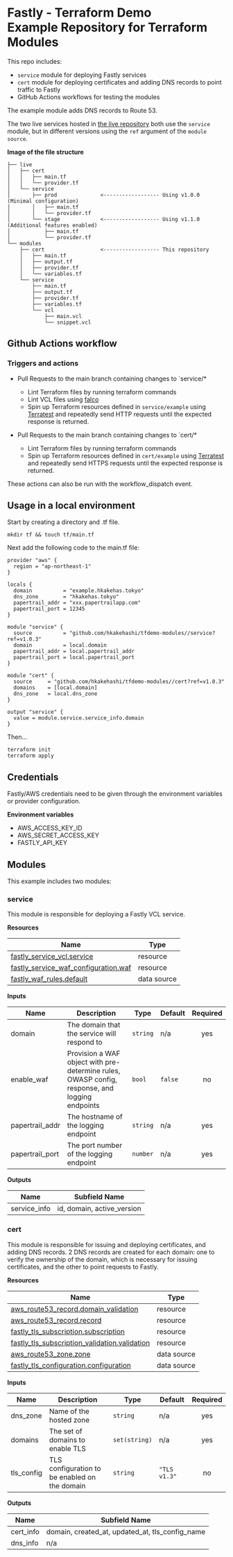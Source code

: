 # Fastly - Terraform Demo<br>Example Repository for Terraform Modules

This repo includes:

- `service` module for deploying Fastly services
- `cert` module for deploying certificates and adding DNS records to point traffic to Fastly
- GitHub Actions workflows for testing the modules

The example module adds DNS records to Route 53.

The two live services hosted in [the live repository](https://github.com/hkakehashi/tfdemo-live) both use the `service` module, but in different versions using the `ref` argument of the `module source`.

**Image of the file structure**

```
├── live
│   ├── cert
│   │   ├── main.tf
│   │   └── provider.tf
│   └── service
│       ├── prod              <------------------ Using v1.0.0 (Minimal configuration)
│       │   ├── main.tf
│       │   └── provider.tf
│       └── stage             <------------------ Using v1.1.0 (Additional features enabled)
│           ├── main.tf
│           └── provider.tf
└── modules
    ├── cert                  <------------------ This repository
    │   ├── main.tf
    │   ├── output.tf
    │   ├── provider.tf
    │   └── variables.tf
    └── service
        ├── main.tf
        ├── output.tf
        ├── provider.tf
        ├── variables.tf
        └── vcl
            ├── main.vcl
            └── snippet.vcl
```

## Github Actions workflow

### Triggers and actions

- Pull Requests to the main branch containing changes to `service/*

  - Lint Terraform files by running terraform commands
  - Lint VCL files using [falco](https://github.com/ysugimoto/falco)
  - Spin up Terraform resources defined in `service/example` using [Terratest](https://github.com/gruntwork-io/terratest) and repeatedly send HTTP requests until the expected response is returned.

- Pull Requests to the main branch containing changes to `cert/*

  - Lint Terraform files by running terraform commands
  - Spin up Terraform resources defined in `cert/example` using [Terratest](https://github.com/gruntwork-io/terratest) and repeatedly send HTTPS requests until the expected response is returned.

These actions can also be run with the workflow_dispatch event.

## Usage in a local environment

Start by creating a directory and .tf file.

```
mkdir tf && touch tf/main.tf
```

Next add the following code to the main.tf file:

```hcl
provider "aws" {
  region = "ap-northeast-1"
}

locals {
  domain          = "example.hkakehas.tokyo"
  dns_zone        = "hkakehas.tokyo"
  papertrail_addr = "xxx.papertrailapp.com"
  papertrail_port = 12345
}

module "service" {
  source          = "github.com/hkakehashi/tfdemo-modules//service?ref=v1.0.3"
  domain          = local.domain
  papertrail_addr = local.papertrail_addr
  papertrail_port = local.papertrail_port
}

module "cert" {
  source     = "github.com/hkakehashi/tfdemo-modules//cert?ref=v1.0.3"
  domains    = [local.domain]
  dns_zone   = local.dns_zone
}

output "service" {
  value = module.service.service_info.domain
}
```

Then...

```
terraform init
terraform apply
```

## Credentials

Fastly/AWS credentials need to be given through the environment variables or provider configuration.

**Environment variables**

- AWS_ACCESS_KEY_ID
- AWS_SECRET_ACCESS_KEY
- FASTLY_API_KEY

## Modules

This example includes two modules:

### service

This module is responsible for deploying a Fastly VCL service.

**Resources**

| Name                                                                                                                                          | Type        |
| --------------------------------------------------------------------------------------------------------------------------------------------- | ----------- |
| [fastly_service_vcl.service](https://registry.terraform.io/providers/fastly/fastly/latest/docs/resources/service_vcl)                         | resource    |
| [fastly_service_waf_configuration.waf](https://registry.terraform.io/providers/fastly/fastly/latest/docs/resources/service_waf_configuration) | resource    |
| [fastly_waf_rules.default](https://registry.terraform.io/providers/fastly/fastly/latest/docs/data-sources/waf_rules)                          | data source |

**Inputs**

| Name            | Description                                                                                    | Type     | Default | Required |
| --------------- | ---------------------------------------------------------------------------------------------- | -------- | ------- | :------: |
| domain          | The domain that the service will respond to                                                    | `string` | n/a     |   yes    |
| enable_waf      | Provision a WAF object with pre-determine rules, OWASP config, response, and logging endpoints | `bool`   | `false` |    no    |
| papertrail_addr | The hostname of the logging endpoint                                                           | `string` | n/a     |   yes    |
| papertrail_port | The port number of the logging endpoint                                                        | `number` | n/a     |   yes    |

**Outputs**

| Name         | Subfield Name              |
| ------------ | -------------------------- |
| service_info | id, domain, active_version |

### cert

This module is responsible for issuing and deploying certificates, and adding DNS records. 2 DNS records are created for each domain: one to verify the ownership of the domain, which is necessary for issuing certificates, and the other to point requests to Fastly.

**Resources**

| Name                                                                                                                                                     | Type        |
| -------------------------------------------------------------------------------------------------------------------------------------------------------- | ----------- |
| [aws_route53_record.domain_validation](https://registry.terraform.io/providers/hashicorp/aws/latest/docs/resources/route53_record)                       | resource    |
| [aws_route53_record.record](https://registry.terraform.io/providers/hashicorp/aws/latest/docs/resources/route53_record)                                  | resource    |
| [fastly_tls_subscription.subscription](https://registry.terraform.io/providers/fastly/fastly/latest/docs/resources/tls_subscription)                     | resource    |
| [fastly_tls_subscription_validation.validation](https://registry.terraform.io/providers/fastly/fastly/latest/docs/resources/tls_subscription_validation) | resource    |
| [aws_route53_zone.zone](https://registry.terraform.io/providers/hashicorp/aws/latest/docs/data-sources/route53_zone)                                     | data source |
| [fastly_tls_configuration.configuration](https://registry.terraform.io/providers/fastly/fastly/latest/docs/data-sources/tls_configuration)               | data source |

**Inputs**

| Name       | Description                                   | Type          | Default      | Required |
| ---------- | --------------------------------------------- | ------------- | ------------ | :------: |
| dns_zone   | Name of the hosted zone                       | `string`      | n/a          |   yes    |
| domains    | The set of domains to enable TLS              | `set(string)` | n/a          |   yes    |
| tls_config | TLS configuration to be enabled on the domain | `string`      | `"TLS v1.3"` |    no    |

**Outputs**

| Name      | Subfield Name                                   |
| --------- | ----------------------------------------------- |
| cert_info | domain, created_at, updated_at, tls_config_name |
| dns_info  | n/a                                             |
